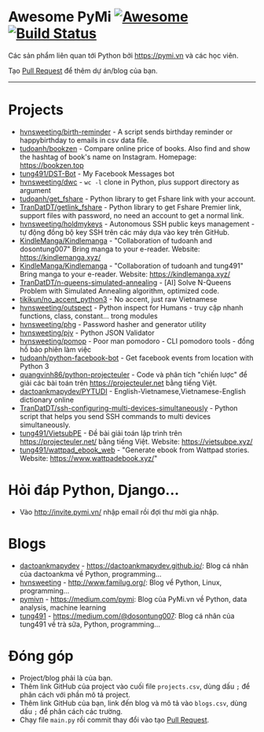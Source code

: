 # Awesome PyMi [![Awesome](https://cdn.rawgit.com/sindresorhus/awesome/d7305f38d29fed78fa85652e3a63e154dd8e8829/media/badge.svg)](https://github.com/sindresorhus/awesome) [![Build Status](https://travis-ci.org/pymivn/awesome.svg?branch=master)](https://travis-ci.org/pymivn/awesome)

Các sản phẩm liên quan tới Python bởi https://pymi.vn và các học viên.

Tạo [Pull Request](https://github.com/pymivn/awesome/pulls) để thêm dự án/blog của bạn.

- - -

# Projects

* [hvnsweeting/birth-reminder](https://github.com/hvnsweeting/birth-reminder) - A script sends birthday reminder or happybirthday to emails in csv data file.
* [tudoanh/bookzen](https://github.com/tudoanh/bookzen) - Compare online price of books. Also find and show the hashtag of book's name on Instagram. Homepage: https://bookzen.top
* [tung491/DST-Bot](https://github.com/tung491/DST-Bot) - My Facebook Messages bot
* [hvnsweeting/dwc](https://github.com/hvnsweeting/dwc) - `wc -l` clone in Python, plus support directory as argument
* [tudoanh/get_fshare](https://github.com/tudoanh/get_fshare) - Python library to get Fshare link with your account.
* [TranDatDT/getlink_fshare](https://github.com/TranDatDT/getlink_fshare) - Python library to get Fshare Premier link, support files with password, no need an account to get a normal link.
* [hvnsweeting/holdmykeys](https://github.com/hvnsweeting/holdmykeys) - Autonomous SSH public keys management - tự động đồng bộ key SSH trên các máy dựa vào key trên GitHub.
* [KindleManga/Kindlemanga](https://github.com/KindleManga/Kindlemanga) - "Collaboration of tudoanh and dosontung007" Bring manga to your e-reader. Website: https://kindlemanga.xyz/
* [KindleManga/Kindlemanga](https://github.com/KindleManga/Kindlemanga) - "Collaboration of tudoanh and tung491" Bring manga to your e-reader. Website: https://kindlemanga.xyz/
* [TranDatDT/n-queens-simulated-annealing](https://github.com/TranDatDT/n-queens-simulated-annealing) - [AI] Solve N-Queens Problem with Simulated Annealing algorithm, optimized code.
* [tikikun/no_accent_python3](https://github.com/tikikun/no_accent_python3) - No accent, just raw Vietnamese
* [hvnsweeting/outspect](https://github.com/hvnsweeting/outspect) - Python inspect for Humans - truy cập nhanh functions, class, constant... trong modules
* [hvnsweeting/phg](https://github.com/hvnsweeting/phg) - Password hasher and generator utility
* [hvnsweeting/pjv](https://github.com/hvnsweeting/pjv) - Python JSON Validator
* [hvnsweeting/pomop](https://github.com/hvnsweeting/pomop) - Poor man pomodoro - CLI pomodoro tools - đồng hồ báo phiên làm việc
* [tudoanh/python-facebook-bot](https://github.com/tudoanh/python-facebook-bot) - Get facebook events from location with Python 3
* [quangvinh86/python-projecteuler](https://github.com/quangvinh86/python-projecteuler) - Code và phân tích "chiến lược" để giải các bài toán trên https://projecteuler.net bằng tiếng Việt.
* [dactoankmapydev/PYTUDI](https://github.com/dactoankmapydev/PYTUDI) - English-Vietnamese,Vietnamese-English dictionary online
* [TranDatDT/ssh-configuring-multi-devices-simultaneously](https://github.com/TranDatDT/ssh-configuring-multi-devices-simultaneously) - Python script that helps you send SSH commands to multi devices simultaneously.
* [tung491/VietsubPE](https://github.com/tung491/VietsubPE) - Đề bài giải toán lập trình trên https://projecteuler.net/ bằng tiếng Việt. Website: https://vietsubpe.xyz/
* [tung491/wattpad_ebook_web](https://github.com/tung491/wattpad_ebook_web) - "Generate ebook from Wattpad stories. Website: https://www.wattpadebook.xyz/"

# Hỏi đáp Python, Django...

- Vào http://invite.pymi.vn/ nhập email rồi đợi thư mời gia nhập.

# Blogs
* [dactoankmapydev](https://github.com/dactoankmapydev) - https://dactoankmapydev.github.io/: Blog cá nhân của dactoankma về Python, programming...
* [hvnsweeting](https://github.com/hvnsweeting) - http://www.familug.org/: Blog vể Python, Linux, programming...
* [pymivn](https://github.com/pymivn) - https://medium.com/pymi: Blog của PyMi.vn về Python, data analysis, machine learning
* [tung491](https://github.com/tung491) - https://medium.com/@dosontung007: Blog cá nhân của tung491 về trà sữa, Python, programming...

# Đóng góp

- Project/blog phải là của bạn.
- Thêm link GitHub của project vào cuối file `projects.csv`, dùng dấu `;` để
  phân cách với phần mô tả project.
- Thêm link GitHub của bạn, link đến blog và mô tả vào `blogs.csv`, dùng dấu `;` để phân cách
  các trường.
- Chạy file `main.py` rồi commit thay đổi vào tạo [Pull Request](https://github.com/pymivn/awesome/pulls).
